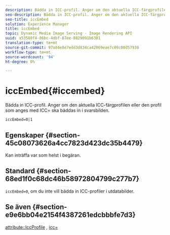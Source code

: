 ```yaml
---
description: Bädda in ICC-profil. Anger om den aktuella ICC-färgprofilen eller den profil som anges med ICC= ska bäddas in i svarsbilden.
seo-description: Bädda in ICC-profil. Anger om den aktuella ICC-färgprofilen eller den profil som anges med ICC= ska bäddas in i svarsbilden.
seo-title: iccEmbed
solution: Experience Manager
title: iccEmbed
topic: Dynamic Media Image Serving - Image Rendering API
uuid: a53580f4-86bc-4dbf-87ee-8829091b6381
translation-type: tm+mt
source-git-commit: 97a84e8e7edd3d834ca42069eae7c09c00d57938
workflow-type: tm+mt
source-wordcount: '94'
ht-degree: 0%

---
```



# iccEmbed{#iccembed}

Bädda in ICC-profil. Anger om den aktuella ICC-färgprofilen eller den profil som anges med ICC= ska bäddas in i svarsbilden.

`iccEmbed=0|1`

## Egenskaper {#section-45c08073626a4cc7823d423dc35b4479}

Kan inträffa var som helst i begäran.

## Standard {#section-68ed1f0c68dc46b58972804799c277b7}

`iccEmbed=0`, om du inte vill bädda in ICC-profiler i utdatabilder.

## Se även {#section-e9e6bb04e2154f4387261edcbbbfe7d3}

[attribute::IccProfile](../../../../../ir-api/material-cat/image-rendering-api-ref/c-ir-material-catalog/c-ir-attributes-reference/r-ir-iccprofilegray.md#reference-712f1d0dcca748df9aaf495681bb39e6) ,  [icc=](../../../../../ir-api/http-protocol/image-rendering-api-ref/c-ir-http-protocol-ref/c-ir-http-protocol-command-reference/r-ir-icc.md#reference-86a2fff3cef24982ad2063d977a16e06)
